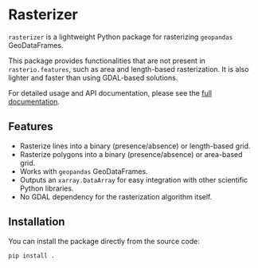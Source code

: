 # Rasterizer

`rasterizer` is a lightweight Python package for rasterizing `geopandas` GeoDataFrames.

This package provides functionalities that are not present in `rasterio.features`, such as area and length-based rasterization. It is also lighter and faster than using GDAL-based solutions.

For detailed usage and API documentation, please see the [full documentation](https://rasterizer.readthedocs.io).

## Features

- Rasterize lines into a binary (presence/absence) or length-based grid.
- Rasterize polygons into a binary (presence/absence) or area-based grid.
- Works with `geopandas` GeoDataFrames.
- Outputs an `xarray.DataArray` for easy integration with other scientific Python libraries.
- No GDAL dependency for the rasterization algorithm itself.

## Installation

You can install the package directly from the source code:

```bash
pip install .
```
